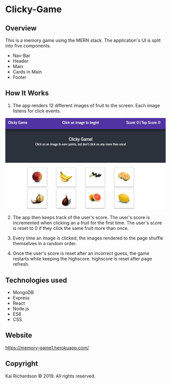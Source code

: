 # Clicky-Game

## Overview

This is a memory game using the MERN stack. The application's UI is split into five components.

* Nav-Bar
* Header
* Main
* Cards in Main
* Footer

## How It Works

1. The app renders 12 different images of fruit to the screen. Each image listens for click events.

![Fruit Memory Game](./client/public/assets/images/clicky_pic.jpg)

2. The app then keeps track of the user's score. The user's score is incremented when clicking an a fruit for the first time. The user's score is reset to 0 if they click the same fruit more than once.

4. Every time an image is clicked, the images rendered to the page shuffle themselves in a random order.

5. Once the user's score is reset after an incorrect guess, the game restarts while keeping the highscore. highscore is reset after page refresh. 

## Technologies used

* MongoDB
* Express
* React
* Node.js
* ES6
* CSS

## Website

https://memory-game1.herokuapp.com/

## Copyright

Kai Richardson © 2019.  All rights reserved.